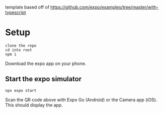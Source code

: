 template based off of https://github.com/expo/examples/tree/master/with-typescript

# Setup
```
clone the repo
cd into root
npm i
```
Download the expo app on your phone.

## Start the expo simulator
```
npx expo start
```
Scan the QR code above with Expo Go (Android) or the Camera app (iOS).
This should display the app.